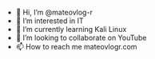 - 👋 Hi, I’m @mateovlog-r
- 👀 I’m interested in IT 
- 🌱 I’m currently learning Kali Linux
- 💞️ I’m looking to collaborate on YouTube
- 📫 How to reach me mateovlogr.com

<!---
mateovlog-r/mateovlog-r is a ✨ special ✨ repository because its `README.md` (this file) appears on your GitHub profile.
You can click the Preview link to take a look at your changes.
--->
